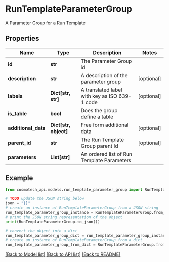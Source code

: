 # RunTemplateParameterGroup

A Parameter Group for a Run Template

## Properties

Name | Type | Description | Notes
------------ | ------------- | ------------- | -------------
**id** | **str** | The Parameter Group id | 
**description** | **str** | A description of the parameter group | [optional] 
**labels** | **Dict[str, str]** | A translated label with key as ISO 639-1 code | [optional] 
**is_table** | **bool** | Does the group define a table | 
**additional_data** | **Dict[str, object]** | Free form additional data | [optional] 
**parent_id** | **str** | The Run Template Group parent Id | [optional] 
**parameters** | **List[str]** | An ordered list of Run Template Parameters | 

## Example

```python
from cosmotech_api.models.run_template_parameter_group import RunTemplateParameterGroup

# TODO update the JSON string below
json = "{}"
# create an instance of RunTemplateParameterGroup from a JSON string
run_template_parameter_group_instance = RunTemplateParameterGroup.from_json(json)
# print the JSON string representation of the object
print(RunTemplateParameterGroup.to_json())

# convert the object into a dict
run_template_parameter_group_dict = run_template_parameter_group_instance.to_dict()
# create an instance of RunTemplateParameterGroup from a dict
run_template_parameter_group_from_dict = RunTemplateParameterGroup.from_dict(run_template_parameter_group_dict)
```
[[Back to Model list]](../README.md#documentation-for-models) [[Back to API list]](../README.md#documentation-for-api-endpoints) [[Back to README]](../README.md)


